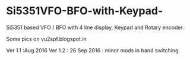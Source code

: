 # Si5351VFO-BFO-with-Keypad-
Si5351 based VFO / BFO with 4 line display, Keypad and Rotary encoder.

Some pics on vu2spf.blogspot.in

Ver 1.1 :Aug 2016
Ver 1.2 : 26 Sep 2016 : minor mods in band switching
